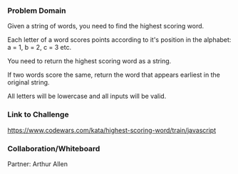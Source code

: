 ### Problem Domain

Given a string of words, you need to find the highest scoring word.

Each letter of a word scores points according to it's position in the alphabet: a = 1, b = 2, c = 3 etc.

You need to return the highest scoring word as a string.

If two words score the same, return the word that appears earliest in the original string.

All letters will be lowercase and all inputs will be valid.

### Link to Challenge

https://www.codewars.com/kata/highest-scoring-word/train/javascript

### Collaboration/Whiteboard

Partner: Arthur Allen